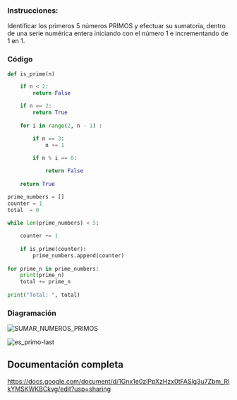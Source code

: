 ### Instrucciones:

Identificar los primeros 5 números PRIMOS y efectuar su sumatoria, dentro de una serie numérica entera iniciando con el número 1 e incrementando de 1 en 1. 

### Código

```python
def is_prime(n)

    if n < 2:
        return False

    if n == 2:
        return True
  
    for i in range(2, n - 1) :

        if n == 3:
            n += 1
                
        if n % i == 0:  

            return False
    
    return True
```

```python    
prime_numbers = []
counter = 1
total  = 0
    
while len(prime_numbers) < 5:

    counter += 1 
        
    if is_prime(counter):       
        prime_numbers.append(counter)
        
for prime_n in prime_numbers:
    print(prime_n)
    total += prime_n
    
print("Total: ", total)
```

### Diagramación

![SUMAR_NUMEROS_PRIMOS](https://github.com/luislopez-dev/Algoritmos-Ingenieria/assets/48783255/c8b6869d-ae8d-4c43-bfb6-df69e9b93d2d)

![es_primo-last](https://github.com/luislopez-dev/Algoritmos-Ingenieria/assets/48783255/bd3d2b89-7e7c-487b-b7cf-fb7b77075bed)


## Documentación completa

https://docs.google.com/document/d/1Gnx1e0zlPpXzHzx0tFASlg3u7Zbm_RIkYMSKWKBCkvg/edit?usp=sharing

